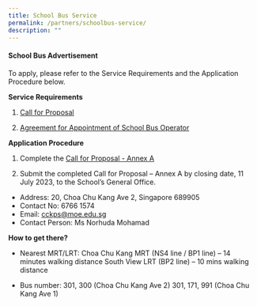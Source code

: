 ```yaml
---
title: School Bus Service
permalink: /partners/schoolbus-service/
description: ""
---
```

#### **School Bus Advertisement**

To apply, please refer to the Service Requirements and the Application Procedure below.

**Service Requirements**

1.	[Call for Proposal](/files/proposal%20for%20school%20bus%20operator%20-%20cckps.pdf) 
 
2.	[Agreement for Appointment of School Bus Operator](/files/annex%20b%20-%20agreement%20for%20appointment%20of%20school%20bus%20operator.pdf)

**Application Procedure**

1. Complete the [Call for Proposal - Annex A](/files/annex%20a%20-%20information%20required%20by%20vendor.pdf)

2. Submit the completed Call for Proposal – Annex A by closing date, 11 July 2023, to the School’s General Office.

* Address: 20, Choa Chu Kang Ave 2, Singapore 689905
* Contact No: 6766 1574 
* Email: cckps@moe.edu.sg
* Contact Person: Ms Norhuda Mohamad


**How to get there?**

* Nearest MRT/LRT: Choa Chu Kang MRT (NS4 line / BP1 line) – 14 minutes walking distance
                                     South View LRT (BP2 line) – 10 mins walking distance

* Bus number: 301, 300 (Choa Chu Kang Ave 2)
                           301, 171, 991 (Choa Chu Kang Ave 1)